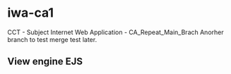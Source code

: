 # iwa-ca1
CCT - Subject Internet Web Application - CA_Repeat_Main_Brach
Anorher branch to test merge test later.


## View engine EJS